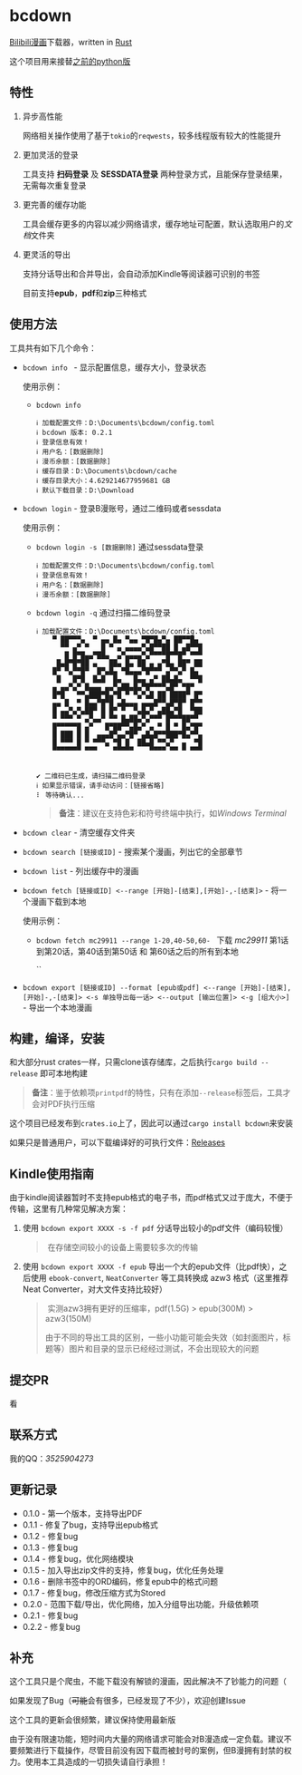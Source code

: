 # bcdown

[Bilibili漫画](manga.bilibili.com/)下载器，written in [Rust](rust-lang.org/)

这个项目用来接替[之前的python版](https://github.com/lihe07/bilibili-manga-downloader)

## 特性

1. 异步高性能

   网络相关操作使用了基于`tokio`的`reqwests`，较多线程版有较大的性能提升

2. 更加灵活的登录

   工具支持 **扫码登录** 及 **SESSDATA登录** 两种登录方式，且能保存登录结果，无需每次重复登录

3. 更完善的缓存功能

   工具会缓存更多的内容以减少网络请求，缓存地址可配置，默认选取用户的*文档*文件夹

4. 更灵活的导出

   支持分话导出和合并导出，会自动添加Kindle等阅读器可识别的书签
   
   目前支持**epub**，**pdf**和**zip**三种格式

## 使用方法

工具共有如下几个命令：

- `bcdown info ` - 显示配置信息，缓存大小，登录状态

  使用示例：

  - `bcdown info`

    ```
    ℹ 加载配置文件：D:\Documents\bcdown/config.toml
    ℹ bcdown 版本: 0.2.1
    ℹ 登录信息有效！
    ℹ 用户名：[数据删除]
    ℹ 漫币余额：[数据删除]
    ℹ 缓存目录：D:\Documents\bcdown/cache
    ℹ 缓存目录大小：4.629214677959681 GB
    ℹ 默认下载目录：D:\Download
    ```

- `bcdown login`  - 登录B漫账号，通过二维码或者sessdata

  使用示例：

  - `bcdown login -s [数据删除]` 通过sessdata登录

    ```
    ℹ 加载配置文件：D:\Documents\bcdown/config.toml
    ℹ 登录信息有效！
    ℹ 用户名：[数据删除]
    ℹ 漫币余额：[数据删除]
    ```

  - `bcdown login -q` 通过扫描二维码登录

    ```
    ℹ 加载配置文件：D:\Documents\bcdown/config.toml
        ▀ ██▀▀▀▄  ▀ ▄▄ █▄ ▀▄▄ ▀█▀█▄▀▄ ██▀▀█▄
          ▀▀ ▄▀ ▀   █ ▀ ▄ ▄▄▄▄▀▄█▀▀██ █ ▄█▀▀█
           █ █▀█▄▄▀██▄  ▄▀▄▄▄▄▀▄▀▀▀▀█▀▀█▀ ▀▀▀
         █▄█▀█▀██ ▄   ██▄ █▄ ██ ▄ ▄▀█▄ ██▀ ██
        █▀ ▀▄▀▀█▀  █▀▄█▄ ▀█▄▄▄▀█▀▀▀ ▄▀▀▄▀ █▄
         █   █▀█  █▄█  █▄   █▄▄ ▄▀ ██▄█▄  ▀▀█
        ▄ ▄▄▀▄▀ █▄▄▄ ▄▄▀▄██▄█▄▀█▀▀▀▀▄█▀ ▀█▀
        █▀█   ▀▀▄███▀█▄▀█ ▀ ▀▄▀▄█ ██ ████▀ █▀
        ▄▄ █  ▀ █▄▄▀█▀█ ▄█▄▄▄ ▄▄▄█▀▀▄█▀█▀ █▀▀
        █ ▄▄▀▄▀▄██▀ █ █▀ ▀  ▀▄█▄▀ ▄██▄▀█  ▀██
        ▀ ▀▀▀ ▀ ▄▀▄▄▀ ▀▀ █▄██▄▀▄▀▀▀ █▀▀▀██▀▀
        █▀▀▀▀▀█ ▄▀   █▀██▀▀▄█▄▀ ▄ ▀ █ ▀ █▄▀█▀
        █ ███ █ █  ▄▄▄█▀▄▄▀█▀ ▄█▄█▀▀███▀█▄▀▀▄
        █ ▀▀▀ █ ▀ ▀▀▀▄ ▀█ █  ██▄█ ▀▀▄▀  ▄  ▀█
        ▀▀▀▀▀▀▀ ▀▀▀    ▀▀▀▀▀    ▀▀▀▀ ▀▀ ▀ ▀▀▀
    
    
    ✔ 二维码已生成，请扫描二维码登录
    ℹ 如果显示错误，请手动访问：[链接省略]
    ⠇ 等待确认...
    ```

    > **备注**：建议在支持色彩和符号终端中执行，如*Windows Terminal*

- `bcdown clear` - 清空缓存文件夹

- `bcdown search [链接或ID]` - 搜索某个漫画，列出它的全部章节

- `bcdown list` - 列出缓存中的漫画

- `bcdown fetch [链接或ID] <--range [开始]-[结束],[开始]-,-[结束]>` - 将一个漫画下载到本地

  使用示例：

  - `bcdown fetch mc29911 --range 1-20,40-50,60- ` 下载 *mc29911* 第1话到第20话，第40话到第50话 和 第60话之后的所有到本地

    ``

- `bcdown export [链接或ID] --format [epub或pdf] <--range [开始]-[结束],[开始]-,-[结束]> <-s 单独导出每一话> <--output [输出位置]> <-g [组大小>] `  - 导出一个本地漫画

## 构建，编译，安装

和大部分rust crates一样，只需clone该存储库，之后执行`cargo build --release` 即可本地构建

> **备注**：鉴于依赖项`printpdf`的特性，只有在添加`--release`标签后，工具才会对PDF执行压缩

这个项目已经发布到`crates.io`上了，因此可以通过`cargo install bcdown`来安装

如果只是普通用户，可以下载编译好的可执行文件：[Releases](https://github.com/lihe07/bilibili_comics_downloader/releases)

## Kindle使用指南

由于kindle阅读器暂时不支持epub格式的电子书，而pdf格式又过于庞大，不便于传输，这里有几种常见解决方案：

1. 使用 `bcdown export XXXX -s -f pdf` 分话导出较小的pdf文件（编码较慢）

   > ​	在存储空间较小的设备上需要较多次的传输

2. 使用 `bcdown export XXXX -f epub` 导出一个大的epub文件（比pdf快），之后使用 `ebook-convert`, `NeatConverter` 等工具转换成 azw3 格式（这里推荐Neat Converter，对大文件支持比较好）

   > ​	实测azw3拥有更好的压缩率，pdf(1.5G) > epub(300M) > azw3(150M)
   >
   > ​	由于不同的导出工具的区别，一些小功能可能会失效（如封面图片，标题等）图片和目录的显示已经经过测试，不会出现较大的问题
## 提交PR
看[](#docs/Contributing.md)
## 联系方式

我的QQ：*3525904273*

## 更新记录

- 0.1.0 - 第一个版本，支持导出PDF
- 0.1.1 - 修复了bug，支持导出epub格式
- 0.1.2 - 修复bug
- 0.1.3 - 修复bug
- 0.1.4 - 修复bug，优化网络模块
- 0.1.5 - 加入导出zip文件的支持，修复bug，优化任务处理
- 0.1.6 - 删除书签中的ORD编码，修复epub中的格式问题
- 0.1.7 - 修复bug，修改压缩方式为Stored
- 0.2.0 - 范围下载/导出，优化网络，加入分组导出功能，升级依赖项
- 0.2.1 - 修复bug
- 0.2.2 - 修复bug

## 补充

这个工具只是个爬虫，不能下载没有解锁的漫画，因此解决不了钞能力的问题（

如果发现了Bug（~~可能~~会有很多，已经发现了不少），欢迎创建Issue

这个工具的更新会很频繁，建议保持使用最新版

由于没有限速功能，短时间内大量的网络请求可能会对B漫造成一定负载。建议不要频繁进行下载操作，尽管目前没有因下载而被封号的案例，但B漫拥有封禁的权力。使用本工具造成的一切损失请自行承担！
